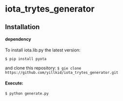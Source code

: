# iota_trytes_generator

## Installation

#### dependency 
To install iota.lib.py the latest version:

```$ pip install pyota```

and clone this repository:
```$ gie clone https://github.com/yillkid/iota_trytes_generator.git```

#### Execute:
```$ python generate.py```
